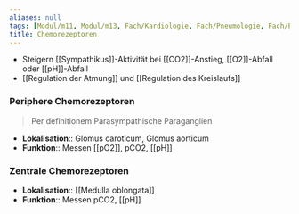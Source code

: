 ```yaml
---
aliases: null
tags: [Modul/m11, Modul/m13, Fach/Kardiologie, Fach/Pneumologie, Fach/Physiologie]
title: Chemorezeptoren
---
```

- Steigern [[Sympathikus]]-Aktivität bei [[CO2]]-Anstieg, [[O2]]-Abfall oder [[pH]]-Abfall
- [[Regulation der Atmung]] und [[Regulation des Kreislaufs]]
### Periphere Chemorezeptoren
> Per definitionem Parasympathische Paraganglien
- **Lokalisation**:: Glomus caroticum, Glomus aorticum
- **Funktion**:: Messen [[pO2]], pCO2, [[pH]]
### Zentrale Chemorezeptoren
- **Lokalisation**:: [[Medulla oblongata]]
- **Funktion**:: Messen pCO2, [[pH]]
